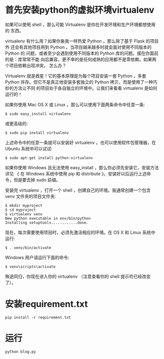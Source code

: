 # 首先安装python的虚拟环境virtualenv

如果可以使用 shell ，那么可能 Virtualenv 是你在开发环境和生产环境都想使用的 东西。

virtualenv 有什么用？如果你象我一样热爱 Python ，那么除了基于 Flask 的项目外 还会有其他项目用到 Python 。当项目越来越多时就会面对使用不同版本的 Python 的 问题，或者至少会遇到使用不同版本的 Python 库的问题。摆在你面前的是：库常常不能 向后兼容，更不幸的是任何成熟的应用都不是零依赖。如果两个项目依赖出现冲突， 怎么办？

Virtualenv 就是救星！它的基本原理是为每个项目安装一套 Python ，多套 Python 并存。但它不是真正地安装多套独立的 Python 拷贝，而是使用了一种巧妙的方法让不同 的项目处于各自独立的环境中。让我们来看看 virtualenv 是如何运行的！

如果你使用 Mac OS X 或 Linux ，那么可以使用下面两条命令中任意一条:

	$ sudo easy_install virtualenv

或更高级的:

	$ sudo pip install virtualenv

上述命令中的任意一条就可以安装好 virtualenv 。也可以使用软件包管理器，在 Ubuntu 系统中可以试试:

	$ sudo apt-get install python-virtualenv

如果你使用 Windows 且无法使用 easy_install ，那么你必须先安装它，安装方法详见 《 在 Windows 系统中使用 pip 和 distribute 》。安装好以后运行上述命令，但是要去掉 sudo 前缀。

安装完 virtualenv ，打开一个 shell ，创建自己的环境。我通常创建一个包含 venv 文件夹的项目文件夹:

	$ mkdir myproject
	$ cd myproject
	$ virtualenv venv
	New python executable in env/bin/python
	Installing setuptools............done.

现在，每次需要使用项目时，必须先激活相应的环境。在 OS X 和 Linux 系统中运行:

	$ . venv/bin/activate

Windows 用户请运行下面的命令:

	$ venv\scripts\activate

殊途同归，你现在进入你的 virtualenv （注意查看你的 shell 提示符已经改变了）。

# 安装requirement.txt
	pip install -r requirement.txt

# 运行

	python blog.py